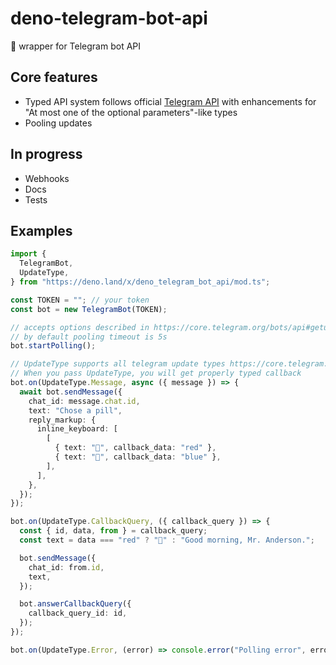 # deno-telegram-bot-api
🦕 wrapper for Telegram bot API 

## Core features
- Typed API system follows official [Telegram API](https://core.telegram.org/bots/api) 
with enhancements for "At most one of the optional parameters"-like types
- Pooling updates

## In progress
- Webhooks
- Docs
- Tests

## Examples
```ts
import {
  TelegramBot,
  UpdateType,
} from "https://deno.land/x/deno_telegram_bot_api/mod.ts";

const TOKEN = ""; // your token
const bot = new TelegramBot(TOKEN);

// accepts options described in https://core.telegram.org/bots/api#getupdates
// by default pooling timeout is 5s
bot.startPolling();

// UpdateType supports all telegram update types https://core.telegram.org/bots/api#update
// When you pass UpdateType, you will get properly typed callback
bot.on(UpdateType.Message, async ({ message }) => {
  await bot.sendMessage({
    chat_id: message.chat.id,
    text: "Chose a pill",
    reply_markup: {
      inline_keyboard: [
        [
          { text: "🔴", callback_data: "red" },
          { text: "🔵", callback_data: "blue" },
        ],
      ],
    },
  });
});

bot.on(UpdateType.CallbackQuery, ({ callback_query }) => {
  const { id, data, from } = callback_query;
  const text = data === "red" ? "🐰" : "Good morning, Mr. Anderson.";

  bot.sendMessage({
    chat_id: from.id,
    text,
  });

  bot.answerCallbackQuery({
    callback_query_id: id,
  });
});

bot.on(UpdateType.Error, (error) => console.error("Polling error", error));
```


